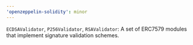 ```yaml
---
'openzeppelin-solidity': minor
---
```


`ECDSAValidator`, `P256Validator`, `RSAValidator`: A set of ERC7579 modules that implement signature validation schemes.
